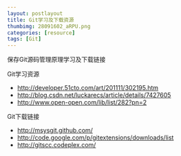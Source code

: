 ```yaml
---
layout: postlayout
title: Git学习及下载资源
thumbimg: 28091602_aRPU.png
categories: [resource]
tags: [Git]
---
```


保存Git源码管理原理学习及下载链接

Git学习资源 

- <http://developer.51cto.com/art/201111/302195.htm>
- <http://blog.csdn.net/luckarecs/article/details/7427605>
- <http://www.open-open.com/lib/list/282?pn=2>

Git下载链接 

- <http://msysgit.github.com/>
- <http://code.google.com/p/gitextensions/downloads/list>
- <http://gitscc.codeplex.com/>
